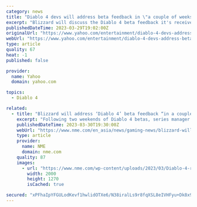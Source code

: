```yaml
---
category: news
title: "Diablo 4 devs will address beta feedback in \"a couple of weeks\""
excerpt: "Blizzard will discuss the Diablo 4 beta feedback it's received in \"a couple of weeks.\" The second and final Diablo 4 beta weekend wrapped up early this week, and the general reception seems to be ..."
publishedDateTime: 2023-03-29T19:02:00Z
originalUrl: "https://www.yahoo.com/entertainment/diablo-4-devs-address-beta-175432631.html"
webUrl: "https://www.yahoo.com/entertainment/diablo-4-devs-address-beta-175432631.html"
type: article
quality: 67
heat: -1
published: false

provider:
  name: Yahoo
  domain: yahoo.com

topics:
  - Diablo 4

related:
  - title: "Blizzard will address ‘Diablo 4’ beta feedback “in a couple of weeks”"
    excerpt: "Following two weekends of Diablo 4 betas, series manager Rod Fergusson has confirmed that Blizzard Entertainment will address players’ feedback soon. Taking to Twitter (via Gamesradar), Fergusson said ..."
    publishedDateTime: 2023-03-30T19:30:00Z
    webUrl: "https://www.nme.com/en_asia/news/gaming-news/blizzard-will-address-diablo-4-beta-feedback-in-couple-of-weeks-3423690"
    type: article
    provider:
      name: NME
      domain: nme.com
    quality: 87
    images:
      - url: "https://www.nme.com/wp-content/uploads/2023/03/Diablo-4-rogue.jpg"
        width: 2000
        height: 1270
        isCached: true

secured: "xPFhaIpYFGULodKevf1hwlidOTXe6/N38iralLs9r8fqXSL8eIVHFyu+Dk8x9ncqk5HWB6qUKY5sGGxvR2Gbe1e9jcY+SCFdM44Wkm2gp5LfASDdD3b2mzGD1sPelClmtFk0qOvwCOt9OeLMUdD/mlyBREi5rd8y8jYebWU+MnCnTtTb9AQiAaUgjhisRsNpP9EtmTf+Yu3IdaBJIhaUUee4qzZS07a5U2KWdRmyUOUlpTWpfl68AyXN5h2C6kg+uXU940YVxEV2O32BRKn7mqjTs2sA/LGfQpHzrOU8N7Cmq0UJxSpcB2qAibgfW3adjqC+VxtQTBW1J8838YBFmSFaO4u68pCNx5LKRuS7U+8=;8ygCFu8v9aFqMzLmmKl7vg=="
---
```


